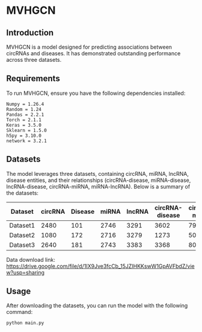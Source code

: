 # MVHGCN

## Introduction

MVHGCN is a model designed for predicting associations between circRNAs and diseases. It has demonstrated outstanding performance across three datasets.

## Requirements

To run MVHGCN, ensure you have the following dependencies installed:

```plaintext
Numpy = 1.26.4
Random = 1.24
Pandas = 2.2.1
Torch = 2.1.1
Keras = 3.5.0
Sklearn = 1.5.0
h5py = 3.10.0
network = 3.2.1
```

## Datasets

The model leverages three datasets, containing circRNA, miRNA, lncRNA, disease entities, and their relationships (circRNA-disease, miRNA-disease, lncRNA-disease, circRNA-miRNA, miRNA-lncRNA). Below is a summary of the datasets:

| Dataset   | circRNA | Disease | miRNA | lncRNA | circRNA-disease | circRNA-miRNA | miRNA-disease | lncRNA-disease | lncRNA-miRNA |
|-----------|---------|---------|-------|--------|-----------------|---------------|---------------|----------------|--------------|
| Dataset1  | 2480    | 101     | 2746  | 3291   | 3602           | 79908         | 735           | 268            | 31732        |
| Dataset2  | 1080    | 172     | 2716  | 3279   | 1273           | 50081         | 780           | 429            | 32073        |
| Dataset3  | 2640    | 181     | 2743  | 3383   | 3368           | 80015         | 315           | 831            | 33071        |

Data download link: https://drive.google.com/file/d/1IX9Jve3fcCb_15JZIHKKswW1GpAVFbdZ/view?usp=sharing

## Usage

After downloading the datasets, you can run the model with the following command:

```bash
python main.py
